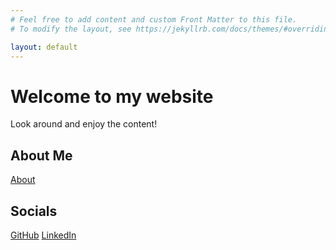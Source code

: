 ```yaml
---
# Feel free to add content and custom Front Matter to this file.
# To modify the layout, see https://jekyllrb.com/docs/themes/#overriding-theme-defaults

layout: default
---
```


# Welcome to my website
Look around and enjoy the content!

## About Me
[About](/about/)

## Socials
[GitHub](https://github.com/Derek-Fox)
[LinkedIn](https://www.linkedin.com/in/derek-fox-138bb7258/)